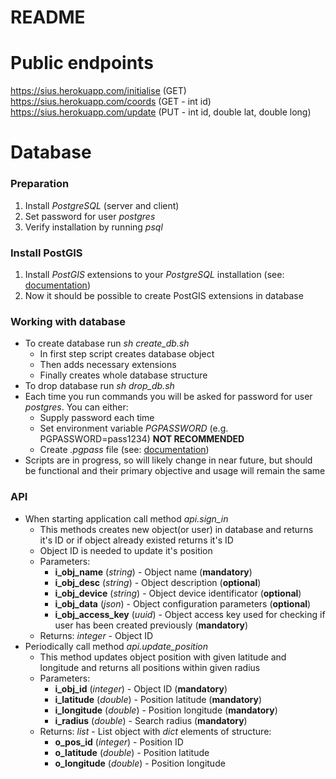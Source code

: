 # README

# Public endpoints

https://sius.herokuapp.com/initialise  (GET)  
https://sius.herokuapp.com/coords      (GET - int id)  
https://sius.herokuapp.com/update  (PUT - int id, double lat, double long)
# Database

### Preparation

1. Install _PostgreSQL_ (server and client)
2. Set password for user _postgres_
3. Verify installation by running _psql_

### Install PostGIS

1. Install _PostGIS_ extensions to your _PostgreSQL_ installation (see: [documentation](http://postgis.net/install/ "install documentation"))
2. Now it should be possible to create PostGIS extensions in database

### Working with database

* To create database run _sh create_db.sh_
  * In first step script creates database object
  * Then adds necessary extensions
  * Finally creates whole database structure
* To drop database run _sh drop_db.sh_
* Each time you run commands you will be asked for password for user _postgres_. You can either:
  * Supply password each time
  * Set environment variable _PGPASSWORD_ (e.g. PGPASSWORD=pass1234) **NOT RECOMMENDED**
  * Create _.pgpass_ file (see: [documentation](https://www.postgresql.org/docs/8.3/static/libpq-pgpass.html "pgpass documentation"))
* Scripts are in progress, so will likely change in near future, but should be functional and their primary objective and usage will remain the same

### API

* When starting application call method _api.sign_in_
  * This methods creates new object(or user) in database and returns it's ID or if object already existed returns it's ID
  * Object ID is needed to update it's position
  * Parameters:
    * __i_obj_name__ (_string_) - Object name (__mandatory__)
    * __i_obj_desc__ (_string_) - Object description (__optional__)
    * __i_obj_device__ (_string_) - Object device identificator (__optional__)
    * __i_obj_data__ (_json_) - Object configuration parameters (__optional__)
    * __i_obj_access_key__ (_uuid_) - Object access key used for checking if user has been created previously (__mandatory__)
  * Returns: _integer_ - Object ID
* Periodically call method _api.update_position_
  * This method updates object position with given latitude and longitude and returns all positions within given radius
  * Parameters:
    * __i_obj_id__ (_integer_) - Object ID (__mandatory__)
    * __i_latitude__ (_double_) - Position latitude (__mandatory__)
    * __i_longitude__ (_double_) - Position longitude (__mandatory__)
    * __i_radius__ (_double_) - Search radius (__mandatory__)
  * Returns: _list_ - List object with _dict_ elements of structure:
    * __o_pos_id__ (_integer_) - Position ID
    * __o_latitude__ (_double_) - Position latitude
    * __o_longitude__ (_double_) - Position longitude
